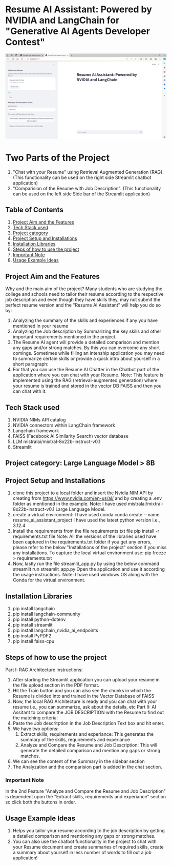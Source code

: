 
# Resume AI Assistant: Powered by NVIDIA and LangChain for "Generative AI Agents Developer Contest"

![alt text](image.png)

# Two Parts of the Project
1. "Chat with your Resume" using Retrieval Augmented Generation (RAG). (This functionality can be used on the right side Streamlit chatbot application)
2. "Comparision of the Resume with Job Description". (This functionality can be used on the left side Side bar of the Streamlit application)

## Table of Contents
1. [Project Aim and the Features](#project-aim-and-the-features)
2. [Tech Stack used](#tech-stack-used)
3. [Project category](#project-category-large-language-model--8b)
4. [Project Setup and Installations](#project-setup-and-installations)
5. [Installation Libraries](#installation-libraries)
6. [Steps of how to use the project](#steps-of-how-to-use-the-project)
7. [Important Note](#important-note)
8. [Usage Example Ideas](#usage-example-ideas)

## Project Aim and the Features
Why and the main aim of the project? 
Many students who are studying the college and schools need to tailor their resume according to the respective job description and even though they have skills they, may not submit the perfect resume version and the "Resume AI Assistant" will help you do so by:
1. Analyzing the summary of the skills and experiences if any you have mentioned in your resume
2. Analyzing the Job description by Summarizing the key skills and other important requirements mentioned in the project.
3. The Resume AI agent will provide a detailed comparison and mention any gaps and/or strong matches.
By this you can overcome any short comings.
Sometimes while filling an intenship application you may need to summarize certain skills or provide a quick intro about yourself in a short paragraph:
4. For that you can use the Resume AI Chatter in the Chatbot part of the application where you can chat with your Resume.
Note:  This feature is implemented using the RAG (retrieval-augmented generation) where your resume is trained and stored in the vector DB FAISS and then you can chat with it.

## Tech Stack used
1. NVIDIA NIMs API catalog
2. NVIDIA connectors within LangChain framework
3. Langchain framework
4. FAISS (Facebook AI Similarity Search) vector database
5. LLM mistralai/mixtral-8x22b-instruct-v0.1
6. Streamlit

## Project category: Large Language Model > 8B


## Project Setup and Installations
1. clone this project to a local folder and insert the Nvidia NIM API by creating from https://www.nvidia.com/en-us/ai/ and by creating a .env folder as mentioned in the example.
Note: I have used mistralai/mixtral-8x22b-instruct-v0.1 Large Language Model.
2. create a virtual environment: I have used conda 
    conda create --name resume_ai_assistant_project
I have used the latest python version i.e., 3.12.4
3. install the requirements from the file requirements.txt file
    pip install -r requirements.txt file
Note: All the versions of the libraries used have been captured in the requirements.txt folder if you get any errors, please refer to the below "Installations of the project" section if you miss any installations.
To capture the local virtual environment use: 
    pip freeze > requirements.txt
4. Now, lastly run the file streamlit_app.py by using the below command
    streamlit run streamlit_app.py
    Open the application and use it according the usage instructions.
Note: I have used windows OS along with the Conda for the virtual environment.


## Installation Libraries
1. pip install langchain
2. pip install langchain-community
3. pip install python-dotenv
4. pip install streamlit
5. pip install langchain_nvidia_ai_endpoints
6. pip install PyPDF2
7. pip install faiss-cpu


## Steps of how to use the project
Part I: RAG Architecture instructions:
1. After starting the Streamlit application you can upload your resume in the file upload section in the PDF format.
2. Hit the Train button and you can also see the chunks in which the Resume is divided into and trained in the Vector Database of FAISS
3. Now, the local RAG Architecture is ready and you can chat with your resume i.e., you can summarize, ask about the details, etc
Part II: AI Assitant to compare the JOB DESCRIPTION with the Resume to find out the matching criteria:
4. Paste the Job descritption in the Job Description Text box and hit enter.
5. We have two options: 
    1. Extract skills, requirements and experiance: This generates the summary of the skills, requirements and experiance
    2. Analyze and Compare the Resume and Job Description: This will generate the detailed comparison and mention any gaps or strong matches.
6.  We can see the content of the Summary in the sidebar section
7. The Analyzation and the comparision part is added in the chat section.

### Important Note
In the 2nd Feature "Analyze and Compare the Resume and Job Description" is dependent upon the "Extract skills, requirements and experiance" section so click both the buttons in order.

## Usage Example Ideas
1. Helps you tailor your resume according to the job description by getting a detailed comparison and mentioning any gaps or strong matches.
2. You can also use the chatbot functionality in the project to chat with your Resume document and create summaries of required skills, create a summary about yourself in less number of words to fill out a job application!






